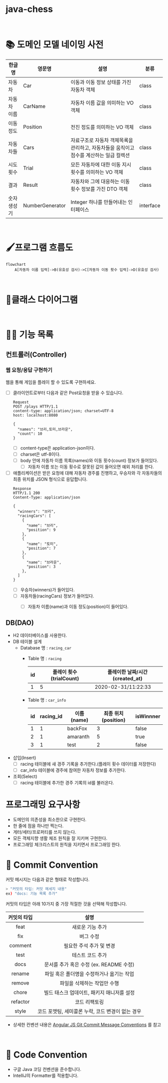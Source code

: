 # java-chess

<br>

# 📚 도메인 모델 네이밍 사전

| 한글명     | 영문명            | 설명                                               | 분류               |
|---------|----------------|--------------------------------------------------|------------------|
| 자동차     | Car            | 이동과 이동 정보 상태를 가진 자동차 객체                          | class            |
| 자동차 이름  | CarName        | 자동차 이름 값을 의미하는 VO 객체                             | class            |
| 이동 정도   | Position       | 전진 정도를 의미하는 VO 객체                                | class            |
| 자동차들    | Cars           | 자료구조로 자동차 객체목록을 관리하고, 자동차들을 움직이고 점수를 계산하는 일급 컬렉션 | class            |
| 시도 횟수   | Trial          | 모든 자동차에 대한 이동 지시 횟수를 의미하는 VO 객체                  | class            |
| 결과      | Result         | 자동차와 그에 대응하는 이동 횟수 정보를 가진 DTO 객체                 | class            |
| 숫자 생성기  | NumberGenerator | Integer 하나를 만들어내는 인터페이스                          | interface        |

<br>

# 🖌️프로그램 흐름도

```mermaid
flowchart
    A[자동차 이름 입력]->B(유효성 검사)->C[자동차 이동 횟수 입력]->D(유효성 검사)
    


```

# 💠클래스 다이어그램

```mermaid


```


# 👨‍🍳 기능 목록

## 컨트롤러(Controller)
### 웹 요청/응답 구현하기
웹을 통해 게임을 플레이 할 수 있도록 구현하세요.
- [ ] 클라이언트로부터 다음과 같은 Post요청을 받을 수 있습니다.
  ```
  Request
  POST /plays HTTP/1.1
  content-type: application/json; charset=UTF-8
  host: localhost:8080
  
  {
    "names": "브리,토미,브라운",
    "count": 10
  }
  ```
    * [ ] content-type은 application-json이다.
    * [ ] charset은 utf-8이다.
    * [ ] body 안에 자동차 이름 목록(names)와 이동 횟수(count) 정보가 들어있다.
      * [ ] 자동차 이름 또는 이동 횟수로 잘못된 값이 들어오면 예외 처리를 한다.
    
- [ ] 애플리케이션은 받은 요청에 대해 자동차 경주를 진행하고, 우승자와 각 자동차들의 최종 위치를 JSON 형식으로 응답합니다.
  ```
  Response
  HTTP/1.1 200
  Content-Type: application/json
  
  {
    "winners": "브리",
    "racingCars": [
      {
        "name": "브리",
        "position": 9
      },
      {
        "name": "토미",
        "position": 7
      },
      {
        "name": "브라운",
        "position": 3
      },
    ]
  }
  ```
  * [ ] 우승자(winners)가 들어있다.
  * [ ] 자동차들(racingCars) 정보가 들어있다.
    * [ ] 자동차 이름(name)과 이동 정도(position)이 들어있다. 


## DB(DAO)

- H2 데이터베이스를 사용한다.
- DB 테이블 설계
  - Database 명 : `racing_car`
    - Table 명 : `racing`
  
      | id    | 플레이 횟수(trialCount) | 플레이한 날짜/시간(created_at) |
      |-------|-----------------------|-----------------------------|
      | 1     | 5                     | 2020-02-31/11:22:33         |
    - Table 명 : `car_info`
  
      | id    | racing_id | 이름(name) | 최종 위치(position) | isWinnner |
      |-------|-----------|-----------|--------------------|-----------|
      | 1     | 1         | backFox   | 3                  | false     |
      | 2     | 1         | amaranth  | 5                  | true      |
      | 3     | 1         | test      | 2                  | false     |
- 삽입(Insert)
  - [ ] racing 테이블에 새 경주 기록을 추가한다.(플레이 횟수 데이터를 저장한다)
  - [ ] car_info 테이블에 경주에 참여한 자동차 정보를 추가한다.
- 조회(Select)
  - [ ] racing 테이블에 추가한 경주 기록의 id를 불러온다.

# 프로그래밍 요구사항

- 도메인의 의존성을 최소한으로 구현한다.
- 한 줄에 점을 하나만 찍는다.
- 게터/세터/프로퍼티를 쓰지 않는다.
- 모든 객체지향 생활 체조 원칙을 잘 지키며 구현한다.
- 프로그래밍 체크리스트의 원칙을 지키면서 프로그래밍 한다.

# 📌 Commit Convention

커밋 메시지는 다음과 같은 형태로 작성합니다.

```Bash
> "커밋의 타입: 커밋 메세지 내용"
ex) "docs: 기능 목록 추가"
```

커밋의 타입은 아래 10가지 중 가장 적절한 것을 선택해 작성합니다.

| 커밋의 타입 |                       설명                        |
| :---------: | :-----------------------------------------------: |
|    feat     |                 새로운 기능 추가                  |
|     fix     |                     버그 수정                     |
|   comment   |             필요한 주석 추가 및 변경              |
|    test     |                 테스트 코드 추가                  |
|    docs     |      문서를 추가 혹은 수정 (ex. README 수정)      |
|   rename    |     파일 혹은 폴더명을 수정하거나 옮기는 작업     |
|   remove    |            파일을 삭제하는 작업만 수행            |
|    chore    |    빌드 태스크 업데이트, 패키지 매니저를 설정     |
|  refactor   |                   코드 리팩토링                   |
|    style    | 코드 포맷팅, 세미콜론 누락, 코드 변경이 없는 경우 |

- 상세한 컨벤션
  내용은 [Angular JS Git Commit Message Conventions](https://gist.github.com/stephenparish/9941e89d80e2bc58a153)
  를 참고

<br>

# 📌 Code Convention

- 구글 Java 코딩 컨벤션을 준수합니다.
- IntelliJ의 Formatter를 적용합니다.